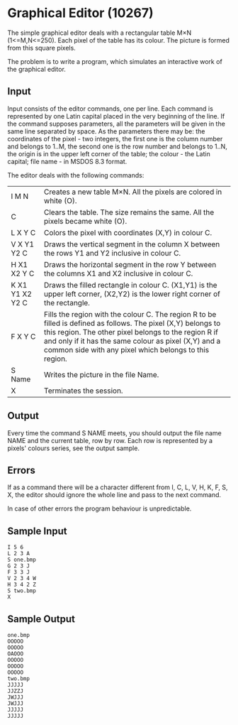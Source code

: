 # Graphical Editor (10267) #

The simple graphical editor deals with a rectangular table M×N (1<=M,N<=250).
Each pixel of the table has its colour. The picture is formed from this square
pixels.

The problem is to write a program, which simulates an interactive work of the
graphical editor.


## Input ##

Input consists of the editor commands, one per line. Each command is represented
by one Latin capital placed in the very beginning of the line. If the command
supposes parameters, all the parameters will be given in the same line separated
by space. As the parameters there may be: the coordinates of the pixel - two
integers, the first one is the column number and belongs to 1..M, the second one
is the row number and belongs to 1..N, the origin is in the upper left corner of
the table; the colour - the Latin capital; file name - in MSDOS 8.3 format.

The editor deals with the following commands:

<table>
  <tr>
    <td>I M N</td>
    <td>Creates a new table M×N. All the pixels are colored in white (O).</td>
  </tr>
  <tr>
    <td>C</td>
    <td>Clears the table. The size remains the same. All the pixels became white
      (O).</td>
  </tr>
  <tr>
    <td>L X Y C</td>
    <td>Colors the pixel with coordinates (X,Y) in colour C.</td>
  </tr>
  <tr>
    <td>V X Y1 Y2 C</td>
    <td>Draws the vertical segment in the column X between the rows Y1 and Y2
      inclusive in colour C.</td>
  </tr>
  <tr>
    <td>H X1 X2 Y C</td>
    <td>Draws the horizontal segment in the row Y between the columns X1 and X2
      inclusive in colour C.</td>
  </tr>
  <tr>
    <td>K X1 Y1 X2 Y2 C</td>
    <td>Draws the filled rectangle in colour C. (X1,Y1) is the upper left
      corner, (X2,Y2) is the lower right corner of the rectangle.</td>
  </tr>
  <tr>
    <td>F X Y C</td>
    <td>Fills the region with the colour C. The region R to be filled is defined
      as follows. The pixel (X,Y) belongs to this region. The other pixel
      belongs to the region R if and only if it has the same colour as pixel
      (X,Y) and a common side with any pixel which belongs to this region.</td>
  </tr>
  <tr>
    <td>S Name</td>
    <td>Writes the picture in the file Name.</td>
  </tr>
  <tr>
    <td>X</td>
    <td>Terminates the session.</td>
  </tr>
</table>


## Output ##

Every time the command S NAME meets, you should output the file name NAME and
the current table, row by row. Each row is represented by a pixels' colours
series, see the output sample.


## Errors ##

If as a command there will be a character different from I, C, L, V, H, K, F, S,
X, the editor should ignore the whole line and pass to the next command.

In case of other errors the program behaviour is unpredictable.


## Sample Input ##

    I 5 6
    L 2 3 A
    S one.bmp
    G 2 3 J
    F 3 3 J
    V 2 3 4 W
    H 3 4 2 Z
    S two.bmp
    X


## Sample Output ##

    one.bmp
    OOOOO
    OOOOO
    OAOOO
    OOOOO
    OOOOO
    OOOOO
    two.bmp
    JJJJJ
    JJZZJ
    JWJJJ
    JWJJJ
    JJJJJ
    JJJJJ

